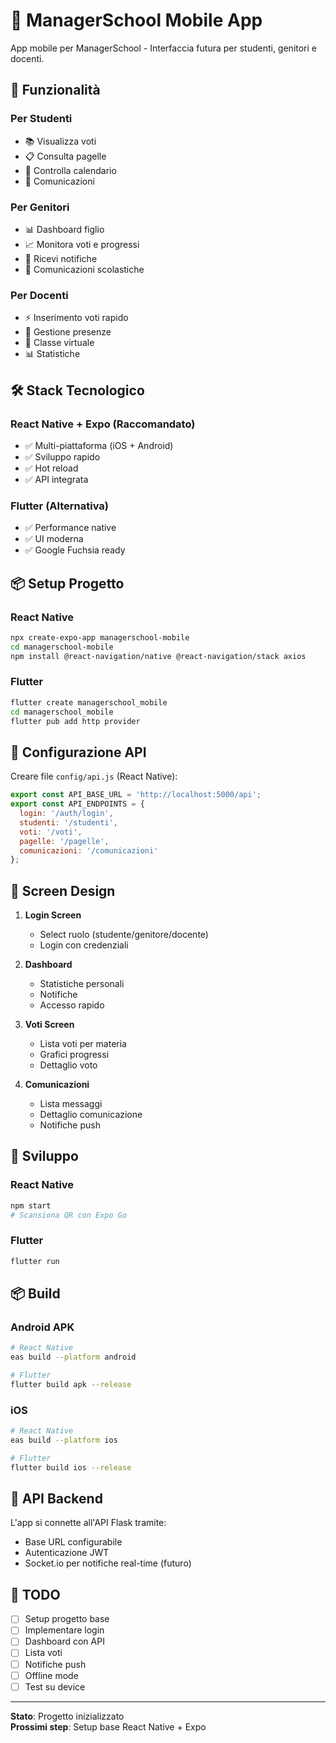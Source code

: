 # 📱 ManagerSchool Mobile App

App mobile per ManagerSchool - Interfaccia futura per studenti, genitori e docenti.

## 🎯 Funzionalità

### Per Studenti
- 📚 Visualizza voti
- 📋 Consulta pagelle
- 📅 Controlla calendario
- 💬 Comunicazioni

### Per Genitori
- 📊 Dashboard figlio
- 📈 Monitora voti e progressi
- 📧 Ricevi notifiche
- 🔔 Comunicazioni scolastiche

### Per Docenti
- ⚡ Inserimento voti rapido
- 📝 Gestione presenze
- 💼 Classe virtuale
- 📊 Statistiche

## 🛠️ Stack Tecnologico

### React Native + Expo (Raccomandato)
- ✅ Multi-piattaforma (iOS + Android)
- ✅ Sviluppo rapido
- ✅ Hot reload
- ✅ API integrata

### Flutter (Alternativa)
- ✅ Performance native
- ✅ UI moderna
- ✅ Google Fuchsia ready

## 📦 Setup Progetto

### React Native
```bash
npx create-expo-app managerschool-mobile
cd managerschool-mobile
npm install @react-navigation/native @react-navigation/stack axios
```

### Flutter
```bash
flutter create managerschool_mobile
cd managerschool_mobile
flutter pub add http provider
```

## 🔧 Configurazione API

Creare file `config/api.js` (React Native):

```javascript
export const API_BASE_URL = 'http://localhost:5000/api';
export const API_ENDPOINTS = {
  login: '/auth/login',
  studenti: '/studenti',
  voti: '/voti',
  pagelle: '/pagelle',
  comunicazioni: '/comunicazioni'
};
```

## 📱 Screen Design

1. **Login Screen**
   - Select ruolo (studente/genitore/docente)
   - Login con credenziali

2. **Dashboard**
   - Statistiche personali
   - Notifiche
   - Accesso rapido

3. **Voti Screen**
   - Lista voti per materia
   - Grafici progressi
   - Dettaglio voto

4. **Comunicazioni**
   - Lista messaggi
   - Dettaglio comunicazione
   - Notifiche push

## 🚀 Sviluppo

### React Native
```bash
npm start
# Scansiona QR con Expo Go
```

### Flutter
```bash
flutter run
```

## 📦 Build

### Android APK
```bash
# React Native
eas build --platform android

# Flutter
flutter build apk --release
```

### iOS
```bash
# React Native
eas build --platform ios

# Flutter
flutter build ios --release
```

## 🔗 API Backend

L'app si connette all'API Flask tramite:
- Base URL configurabile
- Autenticazione JWT
- Socket.io per notifiche real-time (futuro)

## 📝 TODO

- [ ] Setup progetto base
- [ ] Implementare login
- [ ] Dashboard con API
- [ ] Lista voti
- [ ] Notifiche push
- [ ] Offline mode
- [ ] Test su device

---

**Stato**: Progetto inizializzato  
**Prossimi step**: Setup base React Native + Expo

